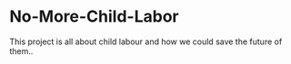 # No-More-Child-Labor
This project is all about child labour and how we could save the future of them..
